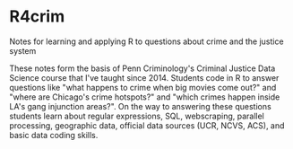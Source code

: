 # R4crim
Notes for learning and applying R to questions about crime and the justice system

These notes form the basis of Penn Criminology's Criminal Justice Data Science course that I've taught since 2014. Students code in R to answer questions like "what happens to crime when big movies come out?" and "where are Chicago's crime hotspots?" and "which crimes happen inside LA's gang injunction areas?". On the way to answering these questions students learn about regular expressions, SQL, webscraping, parallel processing, geographic data, official data sources (UCR, NCVS, ACS), and basic data coding skills.
